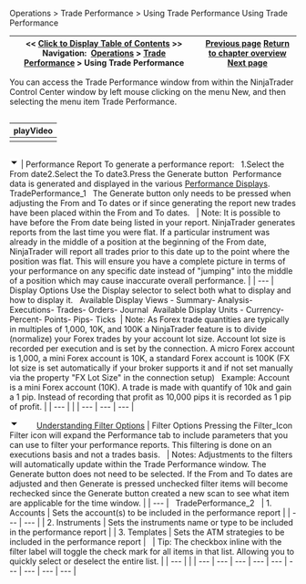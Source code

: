 ﻿
Operations > Trade Performance > Using Trade Performance
Using Trade Performance

| << [Click to Display Table of Contents](using_trade_performance.md) >> **Navigation:**     [Operations](operations.md) > [Trade Performance](trade_performance.md) > Using Trade Performance | [Previous page](trade_performance.md) [Return to chapter overview](trade_performance.md) [Next page](performance_displays.md) |
| --- | --- |
You can access the Trade Performance window from within the NinjaTrader Control Center window by left mouse clicking on the menu New, and then selecting the menu item Trade Performance.
## 
| playVideo |
| --- |
|  |

## 
![tog_minus](tog_minus.gif)
| Performance Report To generate a performance report:   1.Select the From date2.Select the To date3.Press the Generate button  Performance data is generated and displayed in the various [Performance Displays](performance_displays.md).   TradePerformance_1   The Generate button only needs to be pressed when adjusting the From and To dates or if since generating the report new trades have been placed within the From and To dates.     | Note:  It is possible to have before the From date being listed in your report. NinjaTrader generates reports from the last time you were flat. If a particular instrument was already in the middle of a position at the beginning of the From date, NinjaTrader will report all trades prior to this date up to the point where the position was flat. This will ensure you have a complete picture in terms of your performance on any specific date instead of "jumping" into the middle of a position which may cause inaccurate overall performance. | | --- |      Display Options Use the Display selector to select both what to display and how to display it.   Available Display Views - Summary- Analysis- Executions- Trades- Orders- Journal  Available Display Units - Currency- Percent- Points- Pips- Ticks    | Note: As Forex trade quantities are typically in multiples of 1,000, 10K, and 100K a NinjaTrader feature is to divide (normalize) your Forex trades by your account lot size. Account lot size is recorded per execution and is set by the connection. A micro Forex account is 1,000, a mini Forex account is 10K, a standard Forex account is 100K (FX lot size is set automatically if your broker supports it and if not set manually via the property "FX Lot Size" in the connection setup)   Example: Account is a mini Forex account (10K). A trade is made with quantify of 10k and gain a 1 pip. Instead of recording that profit as 10,000 pips it is recorded as 1 pip of profit. | | --- | |
| --- | --- | --- |

![tog_minus](tog_minus.gif)        [Understanding Filter Options](javascript:HMToggle('toggle','UnderstandingFilterOptions','UnderstandingFilterOptions_ICON'))
| Filter Options Pressing the Filter_Icon Filter icon will expand the Performance tab to include parameters that you can use to filter your performance reports. This filtering is done on an executions basis and not a trades basis.      | Notes:  Adjustments to the filters will automatically update within the Trade Performance window. The Generate button does not need to be selected. If the From and To dates are adjusted and then Generate is pressed unchecked filter items will become rechecked since the Generate button created a new scan to see what item are applicable for the time window. | | --- |      TradePerformance_2     | 1. Accounts | Sets the account(s) to be included in the performance report | | --- | --- | | 2. Instruments | Sets the instruments name or type to be included in the performance report | | 3. Templates | Sets the ATM strategies to be included in the performance report |        | Tip: The checkbox inline with the filter label will toggle the check mark for all items in that list. Allowing you to quickly select or deselect the entire list. | | --- | |
| --- | --- | --- | --- | --- | --- | --- | --- | --- |

